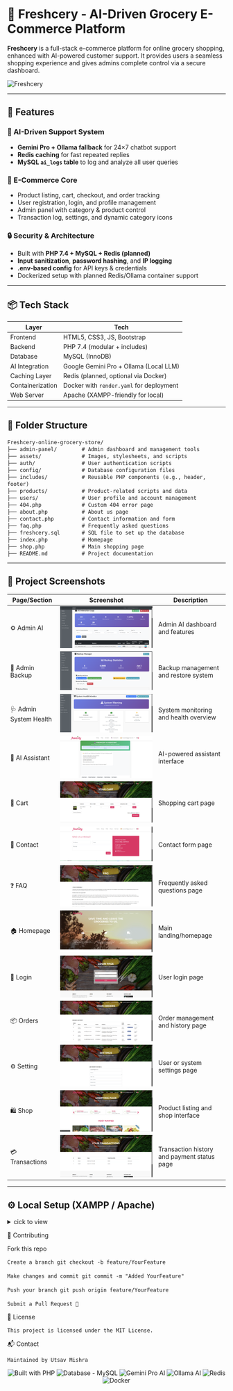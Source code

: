 # 🥦 Freshcery - AI-Driven Grocery E-Commerce Platform

**Freshcery** is a full-stack e-commerce platform for online grocery shopping, enhanced with AI-powered customer support. It provides users a seamless shopping experience and gives admins complete control via a secure dashboard.

![Freshcery](https://img.shields.io/badge/Freshcery-AI%20Grocery%20Platform-43aa8b?style=for-the-badge&logo=leaflet&logoColor=white)


---

## 🚀 Features

### 🤖 AI-Driven Support System
- **Gemini Pro + Ollama fallback** for 24×7 chatbot support
- **Redis caching** for fast repeated replies
- **MySQL `ai_logs` table** to log and analyze all user queries

### 🛒 E-Commerce Core
- Product listing, cart, checkout, and order tracking
- User registration, login, and profile management
- Admin panel with category & product control
- Transaction log, settings, and dynamic category icons

### 🔒 Security & Architecture
- Built with **PHP 7.4 + MySQL + Redis (planned)**
- **Input sanitization**, **password hashing**, and **IP logging**
- **.env-based config** for API keys & credentials
- Dockerized setup with planned Redis/Ollama container support

---

## 📦 Tech Stack

| Layer            | Tech                                      |
|------------------|-------------------------------------------|
| Frontend         | HTML5, CSS3, JS, Bootstrap                |
| Backend          | PHP 7.4 (modular + includes)              |
| Database         | MySQL (InnoDB)                            |
| AI Integration   | Google Gemini Pro + Ollama (Local LLM)    |
| Caching Layer    | Redis (planned, optional via Docker)      |
| Containerization | Docker with `render.yaml` for deployment  |
| Web Server       | Apache (XAMPP-friendly for local)         |

---

## 📁 Folder Structure

    Freshcery-online-grocery-store/
    ├── admin-panel/        # Admin dashboard and management tools
    ├── assets/             # Images, stylesheets, and scripts
    ├── auth/               # User authentication scripts
    ├── config/             # Database configuration files
    ├── includes/           # Reusable PHP components (e.g., header, footer)
    ├── products/           # Product-related scripts and data
    ├── users/              # User profile and account management
    ├── 404.php             # Custom 404 error page
    ├── about.php           # About us page
    ├── contact.php         # Contact information and form
    ├── faq.php             # Frequently asked questions
    ├── freshcery.sql       # SQL file to set up the database
    ├── index.php           # Homepage
    ├── shop.php            # Main shopping page
    ├── README.md           # Project documentation


---


## 📸 Project Screenshots

| Page/Section           | Screenshot                                   | Description                                |
|------------------------|----------------------------------------------|--------------------------------------------|
| ⚙️ Admin AI             | ![Admin AI](image/admin-ai.png)              | Admin AI dashboard and features             |
| 💾 Admin Backup         | ![Admin Backup](image/admin-backup.png)      | Backup management and restore system        |
| 🩺 Admin System Health  | ![Admin System Health](image/admin-system-health.png) | System monitoring and health overview        |
| 🤖 AI Assistant         | ![AI Assistant](image/ai-assistant.png)      | AI-powered assistant interface               |
| 🛒 Cart                 | ![Cart](image/cart.png)                       | Shopping cart page                           |
| 📩 Contact              | ![Contact](image/contact.png)                 | Contact form page                            |
| ❓ FAQ                  | ![FAQ](image/faq.png)                         | Frequently asked questions page              |
| 🏠 Homepage             | ![Homepage](image/homepage.png)               | Main landing/homepage                        |
| 🔐 Login                | ![Login](image/login.png)                     | User login page                             |
| 📦 Orders               | ![Orders](image/orders.png)                   | Order management and history page            |
| ⚙️ Setting              | ![Setting](image/settings.png)                 | User or system settings page                  |
| 🛍️ Shop                | ![Shop](image/shop.png)                       | Product listing and shop interface            |
| 💳 Transactions         | ![Transactions](image/transactions.png)       | Transaction history and payment status page  |


---

## ⚙️ Local Setup (XAMPP / Apache)

<details>
<summary>cick to view</summary>
### 🧰 Prerequisites

    - PHP 7.2+
    - MySQL or compatible DB
    - Apache server (XAMPP/WAMP)

### 🪜 Installation Steps

# Clone the repo

    git clone https://github.com/bhaktofmahakal/Freshcery-online-grocery-store.git

# Place it inside your web server's root (e.g., xampp/htdocs/)

    Open phpMyAdmin
    
    Create a database: freshcery
    

🔐 Config Environment

Edit the file: 

    config/config.php
    
    define('DB_SERVER', 'localhost');
    
    define('DB_USERNAME', 'root');       // or your MySQL user
    
    define('DB_PASSWORD', '');           // your password if any
    
    define('DB_NAME', 'freshcery');

▶️ Run the App

Open in browser:

    http://localhost/Freshcery-online-grocery-store/


</details>

🤝 Contributing

Fork this repo

    Create a branch git checkout -b feature/YourFeature
    
    Make changes and commit git commit -m "Added YourFeature"
    
    Push your branch git push origin feature/YourFeature
    
    Submit a Pull Request 🚀

📄 License

    This project is licensed under the MIT License.

📬 Contact

    Maintained by Utsav Mishra

<p align="center">
  <img src="https://img.shields.io/badge/Built%20with-PHP-777BB4?style=for-the-badge&logo=php&logoColor=white" alt="Built with PHP">
  <img src="https://img.shields.io/badge/Database-MySQL-00758F?style=for-the-badge&logo=mysql&logoColor=white" alt="Database - MySQL">
  <img src="https://img.shields.io/badge/AI%20Assistant-Gemini%20Pro-4285F4?style=for-the-badge&logo=google&logoColor=white" alt="Gemini Pro AI">
  <img src="https://img.shields.io/badge/AI%20Fallback-Ollama-222222?style=for-the-badge&logo=OpenAI&logoColor=black" alt="Ollama AI">
  <img src="https://img.shields.io/badge/Caching-Redis-DC382D?style=for-the-badge&logo=redis&logoColor=white" alt="Redis">
  <img src="https://img.shields.io/badge/Deployment-Docker-2496ED?style=for-the-badge&logo=docker&logoColor=white" alt="Docker">
</p>
